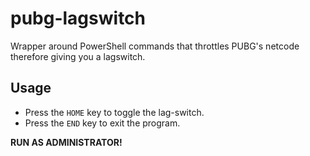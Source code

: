 # pubg-lagswitch
Wrapper around PowerShell commands that throttles PUBG's netcode therefore giving you a lagswitch.

## Usage
- Press the ```HOME``` key to toggle the lag-switch.
- Press the ```END``` key to exit the program.

**RUN AS ADMINISTRATOR!**
